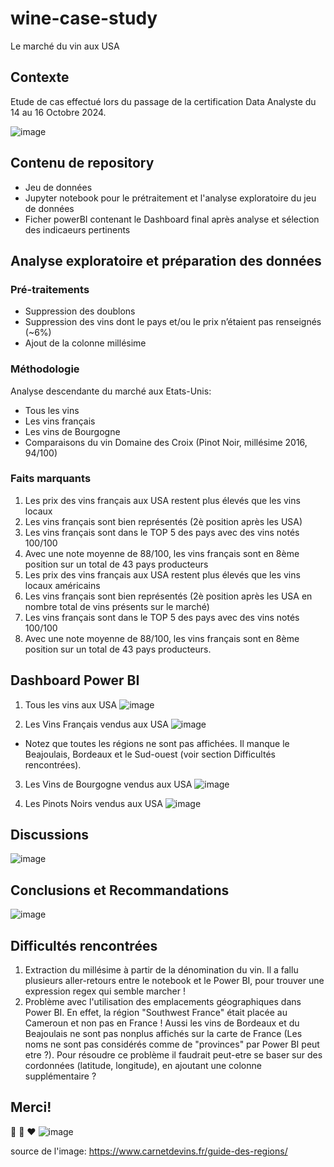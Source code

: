 # wine-case-study
Le marché du vin aux USA

## Contexte
Etude de cas effectué lors du passage de la certification Data Analyste du 14 au 16 Octobre 2024.

![image](https://github.com/user-attachments/assets/5f0543da-4117-43f3-9159-a36140ce443f)

## Contenu de repository
* Jeu de données
* Jupyter notebook pour le prétraitement et l'analyse exploratoire du jeu de données
* Ficher powerBI contenant le Dashboard final après analyse et sélection des indicaeurs pertinents

## Analyse exploratoire et préparation des données
### Pré-traitements
* Suppression des doublons
* Suppression des vins dont le pays et/ou le prix n’étaient pas renseignés (~6%)
* Ajout de la colonne millésime
### Méthodologie
Analyse descendante du marché aux Etats-Unis: 
* Tous les vins 
* Les vins français
* Les vins de Bourgogne 
* Comparaisons du vin Domaine des Croix (Pinot Noir, millésime 2016, 94/100)

### Faits marquants
1. Les prix des vins français aux USA restent plus élevés que les vins locaux
2. Les vins français sont bien représentés (2è position après les USA)
3. Les vins français sont dans le TOP 5 des pays avec des vins notés 100/100
4. Avec une note moyenne de 88/100, les vins français sont en 8ème position sur un total de 43 pays producteurs
5. Les prix des vins français aux USA restent plus élevés que les vins locaux américains
6. Les vins français sont bien représentés (2è position après les USA en nombre total de vins présents sur le marché)
7. Les vins français sont dans le TOP 5 des pays avec des vins notés 100/100
8. Avec une note moyenne de 88/100, les vins français sont en 8ème position sur un total de 43 pays producteurs.

## Dashboard Power BI
1. Tous les vins aux USA
![image](https://github.com/user-attachments/assets/b8025fa6-4383-40bd-b4a9-02706b2bfc7b)

2. Les Vins Français vendus aux USA
![image](https://github.com/user-attachments/assets/07f0f7b4-4a39-44a9-a95e-fd32f77a05d4)

* Notez que toutes les régions ne sont pas affichées. Il manque le Beajoulais, Bordeaux et le Sud-ouest (voir section Difficultés rencontrées).
  
3. Les Vins de Bourgogne vendus aux USA
![image](https://github.com/user-attachments/assets/ff3f8f46-7e9d-44d6-bdb6-63867d205ff7)

4. Les Pinots Noirs vendus aux USA
![image](https://github.com/user-attachments/assets/65594c0d-416a-4790-ba40-a0c85b8623b1)

## Discussions
![image](https://github.com/user-attachments/assets/6caeb550-dd51-42b9-b4c0-ead51f72eb3d)

## Conclusions et Recommandations
![image](https://github.com/user-attachments/assets/6ba5cab2-561a-4ae2-93d8-a33f7650d5e7)

## Difficultés rencontrées
1. Extraction du millésime à partir de la dénomination du vin. Il a fallu plusieurs aller-retours entre le notebook et le Power BI, pour trouver une expression regex qui semble marcher !
2. Problème avec l'utilisation des emplacements géographiques dans Power BI. En effet, la région "Southwest France" était placée au Cameroun et non pas en France ! Aussi les vins de Bordeaux et du Beajoulais ne sont pas nonplus affichés sur la carte de France (Les noms ne sont pas considérés comme de "provinces" par Power BI peut etre ?). Pour résoudre ce problème il faudrait peut-etre se baser sur des cordonnées (latitude, longitude), en ajoutant une colonne supplémentaire ?

## Merci!
:wine_glass:
:purple_heart:
:heart:
![image](https://github.com/user-attachments/assets/9960eda5-a7ed-4a92-9bd7-2e9bccef6a12)

source de l'image: https://www.carnetdevins.fr/guide-des-regions/





  
